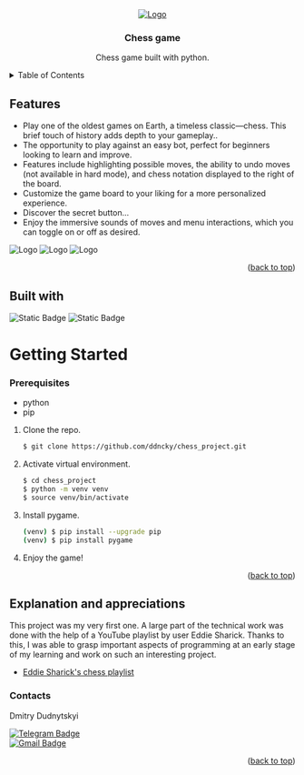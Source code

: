 <div align="center">
  <a href="https://https://github.com/ddncky/chess_project">
    <img src="https://github.com/ddncky/chess_project/assets/131533545/97b70cd8-92f3-4c88-b0fc-bc2e33338295" alt="Logo">
  </a>

<h3 align="center">Chess game</h3>

  <p align="center">
    Chess game built with python.
    <br />
  </p>
</div>


<details>
  <summary>Table of Contents</summary>
  <ol>
    <li>
      <a href="#features">Features</a>
    </li>
    <li>
      <a href="#built-with">Built with</a>
    </li>
    <li>
      <a href="#explanation-and-appreciations">Explanation and appreciations</a>
    </li>
    <li>
      <a href="#contacts">Contacts</a>
    </li>
  </ol>
</details>

## Features
- Play one of the oldest games on Earth, a timeless classic—chess. This brief touch of history adds depth to your gameplay..
- The opportunity to play against an easy bot, perfect for beginners looking to learn and improve.
- Features include highlighting possible moves, the ability to undo moves (not available in hard mode), and chess notation displayed to the right of the board.
- Customize the game board to your liking for a more personalized experience.
- Discover the secret button...
- Enjoy the immersive sounds of moves and menu interactions, which you can toggle on or off as desired.
<img src="https://github.com/ddncky/chess_project/assets/131533545/4a2efb8c-b472-438c-a300-59d3e258a1b4" alt="Logo">
<img src="https://github.com/ddncky/chess_project/assets/131533545/2c1fbc49-1363-40bf-851e-0ec712618487" alt="Logo">
<img src="https://github.com/ddncky/chess_project/assets/131533545/fbf83486-52a2-4710-9359-4efefefc8d27" alt="Logo">
<p align="right">(<a href="#features">back to top</a>)</p>

## Built with
![Static Badge](https://img.shields.io/badge/python-3.10-blue)
![Static Badge](https://img.shields.io/badge/pygame-2.3.0-blue)
<br>

# Getting Started
### Prerequisites

* python
* pip

1. Clone the repo.
   ```sh
   $ git clone https://github.com/ddncky/chess_project.git
   ```
2. Activate virtual environment.
   ```sh
   $ cd chess_project
   $ python -m venv venv
   $ source venv/bin/activate
3. Install pygame.
    ```sh
   (venv) $ pip install --upgrade pip
   (venv) $ pip install pygame
   
   ```
4. Enjoy the game!
<p align="right">(<a href="#features">back to top</a>)</p>


## Explanation and appreciations
This project was my very first one. A large part of the technical work was done with the help of a YouTube playlist by user Eddie Sharick. Thanks to this, I was able to grasp important aspects of programming at an early stage of my learning and work on such an interesting project.

- [Eddie Sharick's chess playlist](https://www.youtube.com/watch?v=EnYui0e73Rs&list=PLBwF487qi8MGU81nDGaeNE1EnNEPYWKY_&ab_channel=EddieSharick)

### Contacts

Dmitry Dudnytskyi

[![Telegram Badge](https://img.shields.io/badge/-ddncky-blue?style=social&logo=telegram&link=https://t.me/ddncky)](https://t.me/ddncky)<br>
[![Gmail Badge](https://img.shields.io/badge/-montekristo705@gmail.com-c14438?style=flat&logo=Gmail&logoColor=white&link=mailto:montekristo705@gmail.com)](mailto:montekristo705@gmail.com)

<p align='left'>
<p align="right">(<a href="#features">back to top</a>)</p>


